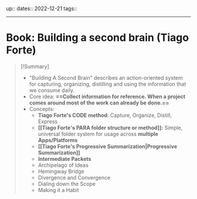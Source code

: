 up:: 
dates:: 2022-12-21
tags:: 

---

# Book: Building a second brain (Tiago Forte)


> [!Summary]
> - "Building A Second Brain" describes an action-oriented system for capturing, organizing, distilling and using the information that we consume daily.
> - Core idea: **==Collect information for reference. When a project comes around most of the work can already be done.==**
> - Concepts:
>     - **Tiago Forte's CODE method**: Capture, Organize, Distill, Express
>     - **[[Tiago Forte's PARA folder structure or method]]:** Simple, universal folder system for usage across **multiple Apps/Platforms**
>     - **[[Tiago Forte's Progressive Summarization|Progressive Summarization]]**
>     - **Intermediate Packets**
>     - Archipelago of Ideas
>     - Hemingway Bridge
>     - Divergence and Convergence
>     - Dialing down the Scope
>     - Making it a Habit

